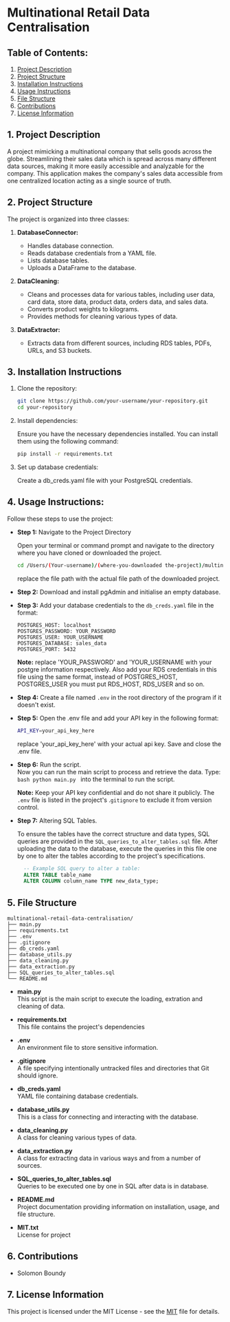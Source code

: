 # Multinational Retail Data Centralisation

## Table of Contents:

1. [Project Description](#1-project-description)
1. [Project Structure](#2-project-structure)
1. [Installation Instructions](#3-installation-instructions)
1. [Usage Instructions](#4-usage-instructions)
1. [File Structure](#5-file-structure)
1. [Contributions](#6-contributions)
1. [License Information](#7-license-information)

## 1. Project Description

A project mimicking a multinational company that sells goods across the globe. Streamlining their sales data which is spread across many different data sources, making it more easily accessible and analyzable for the company. This application makes the company's sales data accessible from one centralized location acting as a single source of truth.

## 2. Project Structure

The project is organized into three classes:

1. **DatabaseConnector:**

   - Handles database connection.
   - Reads database credentials from a YAML file.
   - Lists database tables.
   - Uploads a DataFrame to the database.

2. **DataCleaning:**

   - Cleans and processes data for various tables, including user data, card data, store data, product data, orders data, and sales data.
   - Converts product weights to kilograms.
   - Provides methods for cleaning various types of data.

3. **DataExtractor:**
   - Extracts data from different sources, including RDS tables, PDFs, URLs, and S3 buckets.

## 3. Installation Instructions

1. Clone the repository:

   ```bash
   git clone https://github.com/your-username/your-repository.git
   cd your-repository

   ```

1. Install dependencies:

   Ensure you have the necessary dependencies installed. You can install them using the following command:

   ```bash
   pip install -r requirements.txt

   ```

1. Set up database credentials:

   Create a db_creds.yaml file with your PostgreSQL credentials.

## 4. Usage Instructions:

Follow these steps to use the project:

- **Step 1:** Navigate to the Project Directory

  Open your terminal or command prompt and navigate to the directory where you have cloned or downloaded the project.

  ```bash
  cd /Users/(Your-username)/(where-you-downloaded the-project)/multinational-retail-data-centralisation
  ```

  replace the file path with the actual file path of the downloaded project.

- **Step 2:** Download and install pgAdmin and initialise an empty database.

- **Step 3:** Add your database credentials to the `db_creds.yaml` file in the format:

  ```
  POSTGRES_HOST: localhost
  POSTGRES_PASSWORD: YOUR_PASSWORD
  POSTGRES_USER: YOUR_USERNAME
  POSTGRES_DATABASE: sales_data
  POSTGRES_PORT: 5432
  ```

  **Note:** replace 'YOUR_PASSWORD' and 'YOUR_USERNAME with your postgre information respectively. Also add your RDS credentials in this file using the same format, instead of POSTGRES_HOST, POSTGRES_USER you must put RDS_HOST, RDS_USER and so on.

- **Step 4:** Create a file named `.env` in the root directory of the program if it doesn't exist.

- **Step 5:** Open the .env file and add your API key in the following format:

  ```bash
  API_KEY=your_api_key_here
  ```

  replace 'your_api_key_here' with your actual api key.
  Save and close the .env file.

- **Step 6:** Run the script.
  <br>Now you can run the main script to process and retrieve the data. Type:
  `bash
python main.py
`
  into the terminal to run the script.

  **Note:** Keep your API key confidential and do not share it publicly. The `.env` file is listed in the project's .`gitignore` to exclude it from version control.

- **Step 7:** Altering SQL Tables.

  To ensure the tables have the correct structure and data types, SQL queries are provided in the `SQL_queries_to_alter_tables.sql` file. After uploading the data to the database, execute the queries in this file one by one to alter the tables according to the project's specifications.

  ```sql
    -- Example SQL query to alter a table:
    ALTER TABLE table_name
    ALTER COLUMN column_name TYPE new_data_type;
  ```

## 5. File Structure

    multinational-retail-data-centralisation/
    ├── main.py
    ├── requirements.txt
    ├── .env
    ├── .gitignore
    ├── db_creds.yaml
    ├── database_utils.py
    ├── data_cleaning.py
    ├── data_extraction.py
    ├── SQL_queries_to_alter_tables.sql
    └── README.md

- **main.py**
  <br> This script is the main script to execute the loading, extration and cleaning of data.

- **requirements.txt** <br> This file contains the project's dependencies

- **.env** <br> An environment file to store sensitive information.

- **.gitignore** <br> A file specifying intentionally untracked files and directories that Git should ignore.

- **db_creds.yaml** <br>YAML file containing database credentials.

- **database_utils.py**<br> This is a class for connecting and interacting with the database.

- **data_cleaning.py** <br> A class for cleaning various types of data.

- **data_extraction.py** <br> A class for extracting data in various ways and from a number of sources.

- **SQL_queries_to_alter_tables.sql** <br> Queries to be executed one by one in SQL after data is in database.

- **README.md** <br>Project documentation providing information on installation, usage, and file structure.

- **MIT.txt** <br> License for project

## 6. Contributions

- Solomon Boundy

## 7. License Information

This project is licensed under the MIT License - see the [MIT](MIT.txt) file for details.

